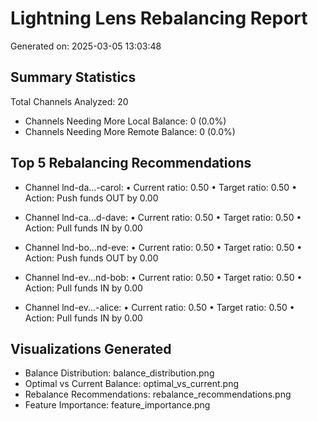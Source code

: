 # Lightning Lens Rebalancing Report
Generated on: 2025-03-05 13:03:48

## Summary Statistics
Total Channels Analyzed: 20
 - Channels Needing More Local Balance: 0 (0.0%)
 - Channels Needing More Remote Balance: 0 (0.0%)

## Top 5 Rebalancing Recommendations
- Channel lnd-da...-carol:
  • Current ratio: 0.50
  • Target ratio: 0.50
  • Action: Push funds OUT by 0.00

- Channel lnd-ca...d-dave:
  • Current ratio: 0.50
  • Target ratio: 0.50
  • Action: Pull funds IN by 0.00

- Channel lnd-bo...nd-eve:
  • Current ratio: 0.50
  • Target ratio: 0.50
  • Action: Push funds OUT by 0.00

- Channel lnd-ev...nd-bob:
  • Current ratio: 0.50
  • Target ratio: 0.50
  • Action: Pull funds IN by 0.00

- Channel lnd-ev...-alice:
  • Current ratio: 0.50
  • Target ratio: 0.50
  • Action: Pull funds IN by 0.00


## Visualizations Generated
- Balance Distribution: balance_distribution.png
- Optimal vs Current Balance: optimal_vs_current.png
- Rebalance Recommendations: rebalance_recommendations.png
- Feature Importance: feature_importance.png